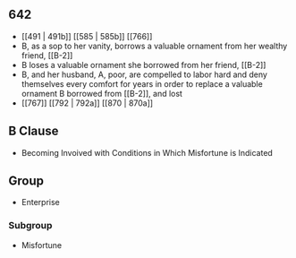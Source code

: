 ## 642
- [[491 | 491b]] [[585 | 585b]] [[766]] 
- B, as a sop to her vanity, borrows a valuable ornament from her wealthy friend, [[B-2]]
- B loses a valuable ornament she borrowed from her friend, [[B-2]]
- B, and her husband, A, poor, are compelled to labor hard and deny themselves every comfort for years in order to replace a valuable ornament B borrowed from [[B-2]], and lost
- [[767]] [[792 | 792a]] [[870 | 870a]] 

## B Clause
- Becoming Invoived with Conditions in Which Misfortune is Indicated

## Group
- Enterprise

### Subgroup
- Misfortune


